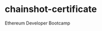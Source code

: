 # chainshot-certificate
Ethereum Developer Bootcamp

<object data="https://github.com/0xhaz/chainshot-certificate/blob/fe1cd4f44e4525636a8354d13dc151b1ad7bbefe/HAZRIENNE_AHMAD_FEISAL.pdf" width="1000" height="1000" type='application/pdf'></object>

<a href="https://github.com/0xhaz/chainshot-certificate/blob/fe1cd4f44e4525636a8354d13dc151b1ad7bbefe/HAZRIENNE_AHMAD_FEISAL.pdf" class="image fit"></a>
